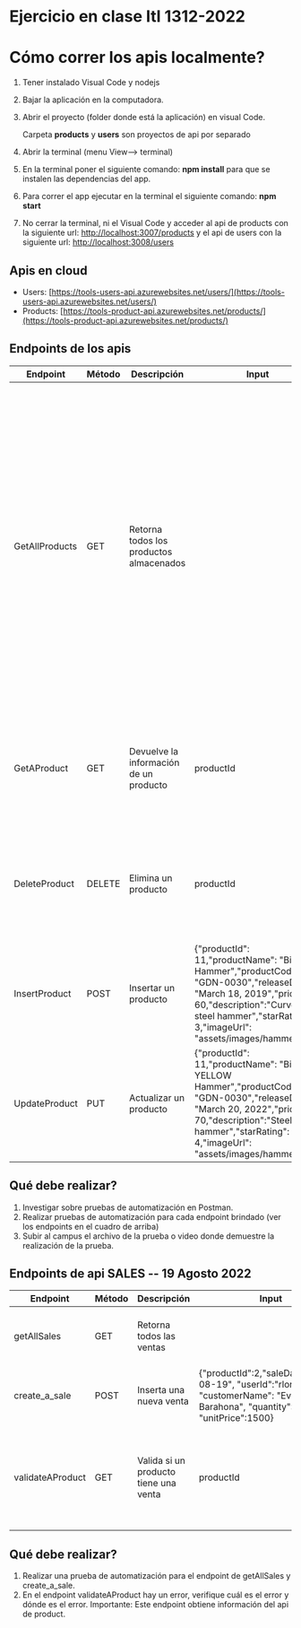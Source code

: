 # Ejercicio en clase ItI 1312-2022

# Cómo correr los apis localmente?

1. Tener instalado Visual Code y nodejs
2. Bajar la aplicación en la computadora.
3. Abrir el proyecto (folder donde está la aplicación) en visual Code.

    Carpeta **products** y **users** son proyectos de api por separado
4. Abrir la terminal (menu View--> terminal)
5. En la terminal poner el siguiente comando: **npm install** para que se instalen las dependencias del app.
6. Para correr el app ejecutar en la terminal el siguiente comando: **npm start**
7. No cerrar la terminal, ni el Visual Code y acceder al api de products con la siguiente url: [http://localhost:3007/products](http://localhost:3007/products) y el api de users con la siguiente url:  [http://localhost:3008/users](http://localhost:3008/users)

## Apis en cloud
- Users: [https://tools-users-api.azurewebsites.net/users/](https://tools-users-api.azurewebsites.net/users/)
- Products: [https://tools-product-api.azurewebsites.net/products/](https://tools-product-api.azurewebsites.net/products/)

## Endpoints de los apis
| Endpoint | Método | Descripción | Input | Output | Ejemplo | Excepciones |
| ------ | ------ | ------ | ------ | ------ | ------ | ------ |
| GetAllProducts | GET | Retorna todos los productos almacenados |  | [{"productId": 2,"productName": "Garden Cart","productCode": "GDN-0023", "releaseDate": "March 18, 2019","price": 32.99,"description": "15 gallon capacity rolling garden cart","starRating": 5,"imageUrl": "assets/images/garden.jpg"}, {"productId": 5,"productName": "Hammer","productCode": "TBX-0048","releaseDate": "May 21, 2019","price": 8.9,"description": "Curved claw steel hammer","starRating": 4.6,"imageUrl": "assets/images/hammer.jpg"},{"productId": 7,"productName": "Drill","productCode": "PRX-095","releaseDate": "Sept 2nd, 2019","price": 32.9,"description": "","starRating": 3.2,"imageUrl": "assets/images/drill.jpg"} | https://tools-product-api.azurewebsites.net/products | Si no hay productos se devuelve un [] | 
| GetAProduct | GET | Devuelve la información de un producto | productId | [{"productId": 5,"productName": "Hammer","productCode": "TBX-0048","releaseDate": "May 21, 2019","price": 8.9,"description": "Curved claw steel hammer","starRating": 4.6,"imageUrl": "assets/images/hammer.jpg"}] | https://tools-product-api.azurewebsites.net/products/5 | Si no existe el producto consultado, se devuelve: {"success": "false", "message": "Product not found"} |
| DeleteProduct | DELETE | Elimina un producto | productId | [{"productId": 5,"productName": "Hammer","productCode": "TBX-0048","releaseDate": "May 21, 2019","price": 8.9,"description": "Curved claw steel hammer","starRating": 4.6,"imageUrl": "assets/images/hammer.jpg"}] | https://tools-product-api.azurewebsites.net/products/5 | Si no existe el producto que se desea eliminar, se devuelve: {"success": "false","message": "The product does not exist. Specify a product that is already stored."} |
| InsertProduct | POST | Insertar un producto | {"productId": 11,"productName": "Big Hammer","productCode": "GDN-0030","releaseDate": "March 18, 2019","price": 60,"description":"Curved steel hammer","starRating": 3,"imageUrl": "assets/images/hammer.jpg"} | {"productId": 11,"productName": "Big Hammer","productCode": "GDN-0030","releaseDate": "March 18, 2019","price": 60,"description":"Curved steel hammer","starRating": 3,"imageUrl": "assets/images/hammer.jpg"} | https://tools-product-api.azurewebsites.net/products/ |  |
| UpdateProduct | PUT | Actualizar un producto | {"productId": 11,"productName": "Big YELLOW Hammer","productCode": "GDN-0030","releaseDate": "March 20, 2022","price": 70,"description":"Steel hammer","starRating": 4,"imageUrl": "assets/images/hammer.jpg"} | {"productId": 11,"productName": "Big YELLOW Hammer","productCode": "GDN-0030","releaseDate": "March 20, 2022","price": 70,"description":"Steel hammer","starRating": 4,"imageUrl": "assets/images/hammer.jpg"} | https://tools-product-api.azurewebsites.net/products/ | Si el prducto que desea actualizar no existe, se devuelve: {"success": "false","message": "The product does not exist. Specify a product that is already stored."} |


## Qué debe realizar?
1. Investigar sobre pruebas de automatización en Postman.
2. Realizar pruebas de automatización para cada endpoint brindado (ver los endpoints en el cuadro de arriba)
3. Subir al campus el archivo de la prueba o video donde demuestre la realización de la prueba.




## Endpoints de api SALES -- 19 Agosto 2022
| Endpoint | Método | Descripción | Input | Output | Ejemplo | Excepciones |
| ------ | ------ | ------ | ------ | ------ | ------ | ------ |
| getAllSales | GET | Retorna todos las ventas |  | [{"productId":2,"saleDate":"2022-08-19", "userId":"rloria", "customerName": "Ever Barahona", "quantity":2, "unitPrice":1500}] | https://tools-sales-api.azurewebsites.net/sales | Si no hay ventas se devuelve un [] | 
| create_a_sale | POST | Inserta una nueva venta | {"productId":2,"saleDate":"2022-08-19", "userId":"rloria", "customerName": "Ever Barahona", "quantity":2, "unitPrice":1500} | {"productId":2,"saleDate":"2022-08-19", "userId":"rloria", "customerName": "Ever Barahona", "quantity":2, "unitPrice":1500} | https://tools-sales-api.azurewebsites.net/sales |  |
| validateAProduct | GET | Valida si un producto tiene una venta | productId | [{"productId":2,"saleDate":"2022-08-19", "userId":"rloria", "customerName": "Ever Barahona", "quantity":2, "unitPrice":1500}] | https://tools-sales-api.azurewebsites.net/sales/2 | Si no existe el producto, se devuelve: {"success": "false","message": "The product does not exist. Specify a product that is already stored."} |


## Qué debe realizar?
1. Realizar una prueba de automatización para el endpoint de getAllSales y create_a_sale.
2. En el endpoint validateAProduct hay un error, verifique cuál es el error y dónde es el error. Importante: Este endpoint obtiene información del api de product.

